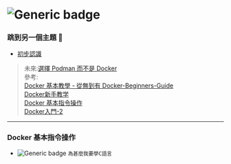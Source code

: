 # ![Generic badge](https://badgen.net/docker/stars/library/mongo?icon=docker&label=XiangYun)

### 跳到另一個主題  🐇
* [初步認識](#初步認識)  

> 未來:[選擇 Podman 而不是 Docker](https://ithelp.ithome.com.tw/articles/10238749)  
> 參考:  
> [Docker 基本教學 - 從無到有 Docker-Beginners-Guide](https://github.com/twtrubiks/docker-tutorial?tab=readme-ov-file)  
> [Docker新手教学](https://github.com/komavideo/LearnDocker/tree/master)  
> [Docker 基本指令操作](https://ithelp.ithome.com.tw/articles/10186431)  
> [Docker入門-2](https://ithelp.ithome.com.tw/articles/10225104)
> 
----
### Docker 基本指令操作
* ![Generic badge](https://badgen.net/badge/_/_?style=flat&logo=#7A1FA2.svg) `為甚麼我要學C語言`
